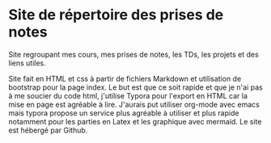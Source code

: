 # Site de répertoire des prises de notes

Site regroupant mes cours, mes prises de notes, les TDs, les projets et des liens utiles.

Site fait en HTML et css à partir de fichiers Markdown et utilisation de bootstrap pour la page index. Le but est que ce soit rapide et que je n'ai pas à me soucier du code html, j'utilise Typora pour l'export en HTML car la mise en page est agréable à lire. J'aurais put utiliser org-mode avec emacs mais typora propose un service plus agréable à utiliser et plus rapide notamment pour les parties en Latex et les graphique avec mermaid. Le site est hébergé par Github.
